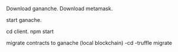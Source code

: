 Download gananche.
Download metamask.

start ganache.

cd client.
npm start

migrate contracts to ganache (local blockchain)
-cd <root folder>
-truffle migrate
